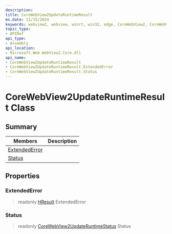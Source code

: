 ```yaml
---
description: 
title: CoreWebView2UpdateRuntimeResult
ms.date: 11/15/2024
keywords: webview2, webview, winrt, win32, edge, CoreWebView2, CoreWebView2Controller, browser control, edge html, CoreWebView2UpdateRuntimeResult
topic_type:
- APIRef
api_type:
- Assembly
api_location:
- Microsoft.Web.WebView2.Core.dll
api_name:
- CoreWebView2UpdateRuntimeResult
- CoreWebView2UpdateRuntimeResult.ExtendedError
- CoreWebView2UpdateRuntimeResult.Status
---
```


# CoreWebView2UpdateRuntimeResult Class



## Summary

Members|Description
--|--
[ExtendedError](#extendederror) | 
[Status](#status) | 

## Properties

### ExtendedError

> readonly  [HResult](/uwp/api/Windows.Foundation.HResult) ExtendedError

### Status

> readonly  [CoreWebView2UpdateRuntimeStatus](corewebview2updateruntimestatus.md) Status




